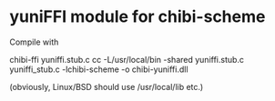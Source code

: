 yuniFFI module for chibi-scheme
===============================

Compile with

 chibi-ffi yuniffi.stub.c
 cc -L/usr/local/bin -shared yuniffi.stub.c yuniffi_stub.c -lchibi-scheme -o chibi-yuniffi.dll

(obviously, Linux/BSD should use /usr/local/lib etc.)
